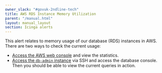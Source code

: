 ```yaml
---
owner_slack: "#govuk-2ndline-tech"
title: AWS RDS Instance Memory Utilization
parent: "/manual.html"
layout: manual_layout
section: Icinga alerts
---
```


This alert relates to memory usage of our database (RDS) instances in AWS. There are two ways to check the current usage:

- [Access the AWS web console][] and view the statistics.
- [Access the `db-admin` instance][] via SSH and access the database console. Then you should be able to view the current queries in action.

[Access the AWS web console]: https://eu-west-1.console.aws.amazon.com/rds/home?region=eu-west-1
[Access the `db-admin` instance]: https://docs.publishing.service.gov.uk/manual/howto-ssh-to-machines.html
